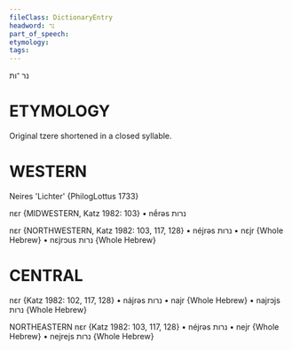 ```yaml
---
fileClass: DictionaryEntry
headword: נר
part_of_speech: 
etymology: 
tags: 
---
```

נר
־ות

ETYMOLOGY
===========
Original tzere shortened in a closed syllable.

WESTERN
========

Neires 'Lichter' {PhilogLottus 1733}

nɛr {MIDWESTERN, Katz 1982: 103}
	•	nḗrəs נרות

nɛr {NORTHWESTERN, Katz 1982: 103, 117, 128}
	•	néjrəs נרות
	•	nɛjr {Whole Hebrew}
	•	nɛjrɔus נרות {Whole Hebrew}

CENTRAL
========

nɛr {Katz 1982: 102, 117, 128}
	•	nájrəs נרות
	•	najr {Whole Hebrew}
	•	najrɔjs נרות {Whole Hebrew}

NORTHEASTERN
nɛr {Katz 1982: 103, 117, 128}
	•	néjrəs נרות
	•	nejr {Whole Hebrew}
	•	nejrejs נרות {Whole Hebrew}
